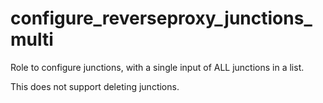 # configure_reverseproxy_junctions_multi

Role to configure junctions, with a single input of ALL junctions in a list.

This does not support deleting junctions.